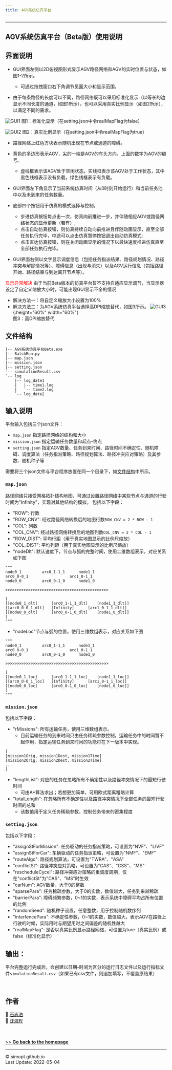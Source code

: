 ```yaml
---
title: AGV系统仿真平台
---
```

---

<!-- &nbsp;    -->
<!-- insert one empty line -->
<!-- can also use "<a></a>" or "<br><br>"  -->

<!-- 
Markdown Cheatsheet https://github.com/adam-p/markdown-here/wiki/Markdown-Cheatsheet
Mathematical formulae are supported by https://www.codecogs.com/latex/eqneditor.php
-->

## AGV系统仿真平台（Beta版）使用说明


## 界面说明
* GUI界面左侧以2D俯视图形式显示AGV路径网络和AGV的实时位置与状态，如图1-2所示。
  * 可通过拖拽窗口右下角调节见面大小和显示范围。

* 由于每条路径的长度可以不同，路径网络既可以采用标准化显示（以等长的边显示不同长度的通道，如图1所示），也可以采用真实比例显示（如图2所示），以满足不同的需求。

![GUI1](https://simopt.github.io/code/AGVSim/gui1.png)
图1：标准化显示（在setting.json中令realMapFlag为false）
<span style="font-size: 14px"> 

![GUI2](https://simopt.github.io/code/AGVSim/gui2.png)
图2：真实比例显示（在setting.json中令realMapFlag为true）

* 路径网络上红色方块表示随机出现在节点或通道的障碍。
 
* 黄色的多边形表示AGV，尖的一端是AGV的车头方向，上面的数字为AGV的编号。
  * 虚线框表示该AGV处于空闲状态，实线框表示该AGV处于工作状态，其中黑色线框表示没有负载，绿色线框表示有负载。

* GUI界面左下角显示了当前系统仿真时间（从0时刻开始运行）和当前任务池中以及未到来的任务数量。

* 底部四个按钮用于仿真的模式选择与控制。
  * 步进仿真按钮每点击一次，仿真向前推进一步，并伴随相应AGV或路径网络状态的显示更新（若有）;
  * 点击自动仿真按钮，则仿真持续自动向前推进且伴随动画显示，直至全部任务执行完毕，中途可以点击仿真暂停按钮退出自动仿真模式;
  * 点击直达仿真按钮，则在关闭动画显示的情况下以最快速度推进仿真直至全部任务执行完毕。     


* GUI界面右侧以文字显示调度信息（包括任务指派结果、路径规划情况、路径冲突与解除情况等）、障碍信息（出现与消失）以及AGV运行信息（包括路径开始、路径结束与到达离开节点等）。

<font color="red">显示异常解决</font>
 由于当前Beta版本的仿真平台暂不支持自适应显示调节，当显示器设定了自定义缩放大小时，可能出现GUI显示不全的情况
* 解决方法一：将自定义缩放大小设置为100%
* 解决方法二：为AGV系统仿真平台选择高DPI缩放替代，如图3所示。
![GUI3](https://simopt.github.io/code/AGVSim/gui_scale.png){:height="60%" width="60%"}    
图3：高DPI缩放替代


## 文件结构

```
|-- AGV系统仿真平台Beta.exe
|-- BatchRun.py
|-- map.json
|-- mission.json
|-- setting.json
`-- simulationResult.csv 
`-- log
    |-- log_date1
    |   |-- time1.log
    | 	`-- time2.log
    `-- log_date2
``` 
 
 
## 输入说明

平台输入包括三个json文件：
 * `map.json` 指定路径网络的结构和大小
 * `mission.json` 指定运输任务数量和起点-终点
 * `setting.json` 指定AGV数量、任务到来时间、路径时间不确定性、随机障碍、调度算法（任务指派策略、路径规划算法、路径冲突应对策略）及其参数、随机种子等

需要将三个json文件与平台程序放置在同一个目录下，如[文件结构](https://simopt.github.io/AGVSim-Help#%E6%96%87%E4%BB%B6%E7%BB%93%E6%9E%84)中所示。


### `map.json`

路径网络只接受网格拓扑结构地图，可通过设置路径网络中某些节点与通道的行驶时间为"Infinity"，实现对其他结构的模拟。
包括以下字段：

* "ROW": 行数
* "ROW_CNV": 经过路径网络转换后的地图行数`ROW_CNV = 2 * ROW - 1`
* "COL": 列数
* "COL_CNV": 经过路径网络转换后的地图列数`COL_CNV = 2 * COL - 1`
* "ROW_DIST": 平均行距（用于真实地图显示的比例尺缩放）
* "COL_DIST": 平均列距（用于真实地图显示的比例尺缩放）
* "nodeDlt": 默认速度下，节点与弧的完整时间，使用二维数组表示，对应关系如下图
 
```
"""
node0_1			arc0_1-1_1		node1_1
arc0_0-0_1					arc1_0-1_1
node0_0			arc0_0-1_0		node1_0

>>>>>>>>>>>>>>>>>>>>>>>>>>>>>>>>>>>>>>>>>>>>>

[
[[node0_1_dlt]		[arc0_1-1_1_dlt]	[node1_1_dlt]]
[[arc0_0-0_1_dlt]	[Infinity]		[arc1_0-1_1_dlt]]
[[node0_0_dlt]		[arc0_0-1_0_dlt]	[node1_0_dlt]]
]
"""
```

* "nodeLoc"节点与弧的位置，使用三维数组表示，对应关系如下图
 
```
"""
node0_1			arc0_1-1_1		node1_1
arc0_0-0_1					arc1_0-1_1
node0_0			arc0_0-1_0		node1_0

>>>>>>>>>>>>>>>>>>>>>>>>>>>>>>>>>>>>>>>>>>>>>

[
[[node0_1_loc]		[arc0_1-1_1_loc]	[node1_1_loc]]
[[arc0_0-0_1_loc]	[Infinity]		[arc1_0-1_1_loc]]
[[node0_0_loc]		[arc0_0-1_0_loc]	[node1_0_loc]]
]
"""
```

### `mission.json`

包括以下字段：

* "rMissions": 所有运输任务，使用三维数组表示。
  * 目前运输任务的到来时间只由任务稀疏参数控制，运输任务中的时间暂不起作用，指定运输任务到来时间的功能将在下一版本中实现。

```
[
[mission1Orig, mission1Dest, mission1Time]
[mission2Orig, mission2Dest, mission2Time]
...
]
```

* "lengthList": 对应的任务在忽略所有不确定性以及路径冲突情况下的最短行驶时间  
  * 可由A*算法求出；若想更加简单，可用欧式距离粗略计算
* "totalLength": 在忽略所有不确定性以及路径冲突情况下全部任务的最短行驶时间的总和 
  * 该数值用于定义任务稀疏参数，控制任务带来的密集程度


### `setting.json`

包括以下字段：

* "assignStForMission": 任务驱动的任务指派策略，可设置为"NVF"、"LIVF"
* "assignStForCar": 车辆驱动的任务指派策略，可设置为"NMF"、"EMF"
* "routeAlgo": 路径规划算法，可设置为"TWRA"、"ASA"
* "conflictSt": 路径冲突应对策略，可设置为"CAS"、"CSS"、"MS"
* "rescheduleCycel": 路径冲突应对策略的重调度周期，仅在"conflictSt"为"CAS"、"MS"时生效
* "carNum": AGV数量，大于0的整数
* "sparsePara": 任务稀疏参数，大于0的实数，数值越大，任务到来越稀疏
* "barrierPara": 障碍频繁参数，0~1的实数，表示系统中障碍平均占所有位置的比例
* "randomSeed": 随机种子设置，任意整数，用于控制随机数序列
* "interfencePara": 不确定性参数，0~1的实数，数值越大，表示AGV在路径上行驶的时候，实际用时与期望用时之间偏差的随机性越大
* "realMapFlag": 是否以真实比例显示路径网络，可设置为ture（真实比例）或false（标准化显示） 
 
 




## 输出：

平台完整运行完成后，会创建以日期-时间为区分的运行日志文件以及运行指标文件`simulationResult.csv`（如果已有csv文件，则追加填写，不覆盖原结果）




&nbsp;    
## 作者

👨 [石志浩](https://shizh825.github.io)  
👨 [沈海辉](https://shenhaihui.github.io)

&nbsp;    
&nbsp;    
[>> **Go back to the homepage**](https://simopt.github.io)


---

© simopt.github.io  
Last Update: 2022-05-04
